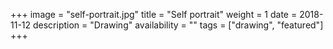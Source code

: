 +++
image = "self-portrait.jpg"
title = "Self portrait"
weight = 1
date = 2018-11-12
description = "Drawing"
availability = ""
tags = ["drawing", "featured"]
+++

